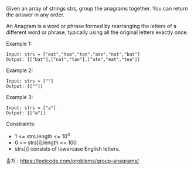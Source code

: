 Given an array of strings strs, group the anagrams together. You can return the answer in any order.

An Anagram is a word or phrase formed by rearranging the letters of a different word or phrase, typically using all the original letters exactly once.

Example 1:

```
Input: strs = ["eat","tea","tan","ate","nat","bat"]
Output: [["bat"],["nat","tan"],["ate","eat","tea"]]
```

Example 2:

```
Input: strs = [""]
Output: [[""]]
```

Example 3:

```
Input: strs = ["a"]
Output: [["a"]]
```

Constraints:

- 1 <= strs.length <= 10<sup>4</sup>
- 0 <= strs[i].length <= 100
- strs[i] consists of lowercase English letters.

출처 : https://leetcode.com/problems/group-anagrams/